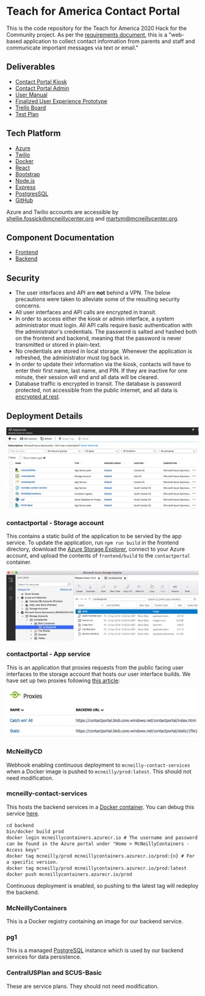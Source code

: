 # Teach for America Contact Portal

This is the code repository for the Teach for America 2020 Hack for the Community project. As per the [requirements document](docs/requirements.pdf), this is a "web-based application to collect contact information from parents and staff and communicate important messages via text or email."

## Deliverables

* [Contact Portal Kiosk](https://contactportal.azurewebsites.net/kiosk)
* [Contact Portal Admin](https://contactportal.azurewebsites.net/admin)
* [User Manual](https://docs.google.com/document/d/1WzKxqVB4X0ZY0WIjOFV9N-zojqcNWpJsr8nFgnRBLL0)
* [Finalized User Experience Prototype](https://xd.adobe.com/view/acd638d4-5f38-41bf-6991-bcb7be364ecc-dae7/screen/9fecd7a0-8c42-43ed-8dd6-0bc21f96b145/iPad-3?fullscreen)
* [Trello Board](https://trello.com/b/fozavptf/contact-portal)
* [Test Plan](https://app.hiptest.com/projects/93899)

## Tech Platform
* [Azure](http://portal.azure.com/)
* [Twilio](https://www.twilio.com/)
* [Docker](https://www.docker.com/)
* [React](https://reactjs.org/)
* [Bootstrap](https://getbootstrap.com/)
* [Node.js](https://nodejs.org/)
* [Express](https://expressjs.com/)
* [PostgresSQL](https://www.postgresql.org/)
* [GitHub](https://github.com/)

Azure and Twilio accounts are accessible by shellie.fossick@mcneillycenter.org and martym@mcneillycenter.org.

## Component Documentation

* [Frontend](frontend/README.md)
* [Backend](backend/README.md)

## Security

* The user interfaces and API are **not** behind a VPN. The below precautions were taken to alleviate some of the resulting security concerns.
* All user interfaces and API calls are encrypted in transit.
* In order to access either the kiosk or admin interface, a system administrator must login. All API calls require basic authentication with the administrator's credentials. The password is salted and hashed both on the frontend and backend, meaning that the password is never transmitted or stored in plain-text.
* No credentials are stored in local storage. Whenever the application is refreshed, the administrator must log back in.
* In order to update their information via the kiosk, contacts will have to enter their first name, last name, and PIN. If they are inactive for one minute, their session will end and all data will be cleared.
* Database traffic is encrypted in transit. The database is password protected, not accessible from the public internet, and all data is [encrypted at rest](https://docs.microsoft.com/en-us/azure/postgresql/overview#secure-your-data).

## Deployment Details

![All Azure Resources](docs/resources.png "All Azure Resources")

### contactportal - Storage account

This contains a static build of the application to be servied by the app service. To update the application, run `npm run build` in the frontend directory, download the [Azure Storage Explorer](https://azure.microsoft.com/en-us/features/storage-explorer/), connect to your Azure account, and upload the contents of `frontend/build` to the `contactportal` container.

![Azure Storage Explorer](docs/explorer.png "Azure Storage Explorer")

### contactportal - App service

This is an application that proxies requests from the public facing user interfaces to the storage account that hosts our user interface builds. We have set up two proxies following [this article](https://blog.cloudboost.io/host-spa-with-azure-functions-62e8b55a23e5):

![Proxies](docs/proxies.png "Proxies")

### McNeillyCD

Webhook enabling continuous deployment to `mcneilly-contact-services` when a Docker image is pushed to `mcneilly/prod:latest`. This should not need modification.

### mcneilly-contact-services

This hosts the backend services in a [Docker container](https://www.docker.com/). You can debug this service [here](https://mcneilly-contact-services.scm.azurewebsites.net/).

```
cd backend
bin/docker build prod
docker login mcneillycontainers.azurecr.io # The username and password can be found in the Azure portal under "Home > McNeillyContainers - Access keys"
docker tag mcneilly/prod mcneillycontainers.azurecr.io/prod:{n} # For a specific version.
docker tag mcneilly/prod mcneillycontainers.azurecr.io/prod:latest
docker push mcneillycontainers.azurecr.io/prod
```

Continuous deployment is enabled, so pushing to the latest tag will redeploy the backend.

### McNeillyContainers

This is a Docker registry containing an image for our backend service.

### pg1

This is a managed [PostgreSQL](https://www.postgresql.org/) instance which is used by our backend services for data persistence.

### CentralUSPlan and SCUS-Basic

These are service plans. They should not need modification.
